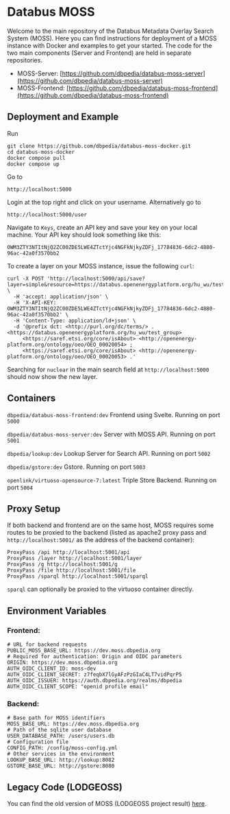 # Databus MOSS

Welcome to the main repository of the Databus Metadata Overlay Search System (MOSS). Here you can find instructions for deployment of a MOSS instance with Docker and examples to get your started. The code for the two main components (Server and Frontend) are held in separate repositories.

* MOSS-Server: [https://github.com/dbpedia/databus-moss-server](https://github.com/dbpedia/databus-moss-server)
* MOSS-Frontend: [https://github.com/dbpedia/databus-moss-frontend](https://github.com/dbpedia/databus-moss-frontend)

## Deployment and Example

Run

```
git clone https://github.com/dbpedia/databus-moss-docker.git
cd databus-moss-docker
docker compose pull
docker compose up
```

Go to 
```
http://localhost:5000
```

Login at the top right and click on your username. Alternatively go to
```
http://localhost:5000/user
```

Navigate to `Keys`, create an API key and save your key on your local machine. Your API key should look something like this:
```
OWM3ZTY3NTItNjQ2ZC00ZDE5LWE4ZTctYjc4NGFkNjkyZDFj_17784836-6dc2-4880-96ac-42a0f3570bb2
```

To create a layer on your MOSS instance, issue the following `curl`:
```
curl -X POST 'http://localhost:5000/api/save?layer=simple&resource=https://databus.openenergyplatform.org/hu_wu/test_group' \
  -H 'accept: application/json' \
  -H 'X-API-KEY: OWM3ZTY3NTItNjQ2ZC00ZDE5LWE4ZTctYjc4NGFkNjkyZDFj_17784836-6dc2-4880-96ac-42a0f3570bb2' \
  -H 'Content-Type: application/ld+json' \
  -d '@prefix dct: <http://purl.org/dc/terms/> .
<https://databus.openenergyplatform.org/hu_wu/test_group>
     <https://saref.etsi.org/core/isAbout> <http://openenergy-platform.org/ontology/oeo/OEO_00020054> ;
     <https://saref.etsi.org/core/isAbout> <http://openenergy-platform.org/ontology/oeo/OEO_00020053> .'
```

Searching for `nuclear` in the main search field at `http://localhost:5000` should now show the new layer.


## Containers

`dbpedia/databus-moss-frontend:dev`
Frontend using Svelte. Running on port `5000`

`dbpedia/databus-moss-server:dev` 
Server with MOSS API. Running on port `5001`

`dbpedia/lookup:dev`
Lookup Server for Search API. Running on port `5002`

`dbpedia/gstore:dev`
Gstore. Running on port `5003`

`openlink/virtuoso-opensource-7:latest`
Triple Store Backend. Running on port `5004`

## Proxy Setup

If both backend and frontend are on the same host, MOSS requires some routes to be proxied to the backend (listed as apache2 proxy pass and `http://localhost:5001/` as the address of the backend container):

```
ProxyPass /api http://localhost:5001/api
ProxyPass /layer http://localhost:5001/layer
ProxyPass /g http://localhost:5001/g
ProxyPass /file http://localhost:5001/file
ProxyPass /sparql http://localhost:5001/sparql
```

`sparql` can optionally be proxied to the virtuoso container directly.

## Environment Variables

### Frontend:
```
# URL for backend requests
PUBLIC_MOSS_BASE_URL: https://dev.moss.dbpedia.org
# Required for authentication: Origin and OIDC parameters
ORIGIN: https://dev.moss.dbpedia.org
AUTH_OIDC_CLIENT_ID: moss-dev
AUTH_OIDC_CLIENT_SECRET: z7feqbX7lGyAFzPzGIaC4LT7vidPqrP5
AUTH_OIDC_ISSUER: https://auth.dbpedia.org/realms/dbpedia
AUTH_OIDC_CLIENT_SCOPE: "openid profile email"
```


### Backend:
```
# Base path for MOSS identifiers
MOSS_BASE_URL: https://dev.moss.dbpedia.org
# Path of the sqlite user database
USER_DATABASE_PATH: /users/users.db
# Configuration file
CONFIG_PATH: /config/moss-config.yml
# Other services in the environment
LOOKUP_BASE_URL: http://lookup:8082
GSTORE_BASE_URL: http://gstore:8080
```

## Legacy Code (LODGEOSS)

You can find the old version of MOSS (LODGEOSS project result) [here](https://github.com/dbpedia/databus-moss-lodgeoss).
